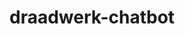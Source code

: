 # draadwerk-chatbot

<script src="https://cdn.jsdelivr.net/gh/DoubleWeb-BV/chatbot@v1.0.2/chat.js" defer></script>
